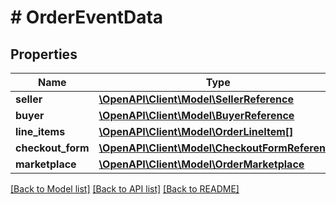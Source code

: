 # # OrderEventData

## Properties

Name | Type | Description | Notes
------------ | ------------- | ------------- | -------------
**seller** | [**\OpenAPI\Client\Model\SellerReference**](SellerReference.md) |  |
**buyer** | [**\OpenAPI\Client\Model\BuyerReference**](BuyerReference.md) |  |
**line_items** | [**\OpenAPI\Client\Model\OrderLineItem[]**](OrderLineItem.md) |  |
**checkout_form** | [**\OpenAPI\Client\Model\CheckoutFormReference**](CheckoutFormReference.md) |  | [optional]
**marketplace** | [**\OpenAPI\Client\Model\OrderMarketplace**](OrderMarketplace.md) |  | [optional]

[[Back to Model list]](../../README.md#models) [[Back to API list]](../../README.md#endpoints) [[Back to README]](../../README.md)
